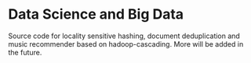 # Data Science and Big Data

Source code for locality sensitive hashing, document deduplication and music recommender based on hadoop-cascading. More will be added in the future.

